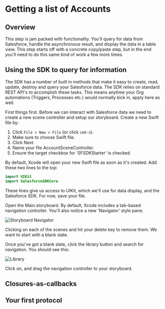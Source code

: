 # Getting a list of Accounts

## Overview

This step is jam packed with functionality. You'll query for data from Salesforce, handle the asynchronous result, and display the data in a table view. This step starts off with a concrete copy/paste step, but in the end you'll need to do this same kind of work a few more times.

## Using the SDK to query for information

The SDK has a number of built in methods that make it easy to create, read, update, destroy and query your Salesforce data. The SDK relies on standard REST API's to accomplish these tasks. This means anytime your Org automations (Triggers, Processes etc.) would normally kick in, apply here as well.

First things first. Before we can interact with Salesforce data we need to create a new scene controller and setup our storyboard. Create a new Swift file by:

1. Click `File > New > File` (or click `cmd-n`).
2. Make sure to choose Swift file.
3. Click Next.
4. Name your file AccountSceneController.
5. Ensure the target checkbox for 'SFSDKStarter' is checked.

By default, Xcode will open your new Swift file as soon as it's created. Add these two lines to the top:

```swift
import UIKit
import SalesforceSDKCore
```

These lines give us access to UIKit, which we'll use for data display, and the Salesforce SDK. For now, save your file.

Open the Main.storyboard. By default, Xcode includes a tab-based navigation controller. You'll also notice a new 'Navigator' style pane.

![Storyboard Navigator](https://codefriar.github.io/IOSAndSalesforce/img/storyboardScenes.png "Storyboard Navigator")

Clicking on each of the scenes and hit your delete key to remove them. We want to start with a blank slate.

Once you've got a blank slate, click the library button and search for navigation. You should see this:

![Library](https://codefriar.github.io/IOSAndSalesforce/img/addNavigationController.png "add Navigation Controller")

Click on, and drag the navigation controller to your storyboard.

## Closures-as-callbacks

## Your first protocol

